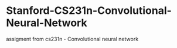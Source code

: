 # Stanford-CS231n-Convolutional-Neural-Network
assigment from cs231n - Convolutional neural network
